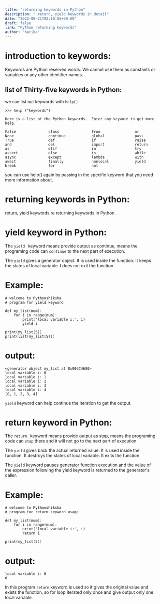 ```yaml
---
title: "returning keywords in Python"
description: " return, yield keywords in detail"
date: "2022-09-21T02:10:05+09:00"
draft: false
link: "Python returning keywords"
author: "harika"
---
```


# introduction to keywords:
Keywords are Python reserved words.
We cannot use them as constants or variables or any other identifier names.

## list of Thirty-five keywords in Python:
we can list out keywords with `help()` 
```
>>> help ("keywords")

Here is a list of the Python keywords.  Enter any keyword to get more help.

False               class               from                or
None                continue            global              pass
True                def                 if                  raise
and                 del                 import              return
as                  elif                in                  try
assert              else                is                  while
async               except              lambda              with
await               finally             nonlocal            yield
break               for                 not                 
```

you can use help() again by passing in the specific keyword that you need more information about. 

# returning keywords in Python:
return, yield keywords re returning keywords in Python.

# yield keyword in Python:
The `yield ` keyword means provide output as continue, means the programing code can `continue` to the next part of execution.

The `yield` gives a generator object.
It is used inside the function.
It keeps the states of local variable.
I does not exit the function

# Example:
```
# welcome to Pythonshiksha
# program for yield keyword 

def my_list(num):
    for i in range(num):
        print('local variable i:', i)
        yield i

print(my_list(5))
print(list(my_list(5)))
```
# output:
```
<generator object my_list at 0x006C4680>
local variable i: 0
local variable i: 1
local variable i: 2
local variable i: 3
local variable i: 4
[0, 1, 2, 3, 4]
```
`yield` keyword can help continue the iteration to get the output.

# return keyword in Python:
The `return ` keyword means provide output as stop, means the programing code can `stop` there and it will not go to the next part of execution

The `yield` gives back the actual returned value.
It is used inside the function.
It destroys the states of local variable.
It exits the function.

The `yield` keyword pauses generator function execution and the value of the expression following the yield keyword is returned to the generator's caller.

# Example:
```
# welcome to Pythonshiksha
# program for return keyword usage

def my_list(num):
    for i in range(num):
        print('local variable i:', i)
        return i

print(my_list(5))
```
# output:
```
local variable i: 0
0
```
In this program `return` keyword is used so it gives the original value and exists the function, so for loop iterated only once and give output only one local variable.



